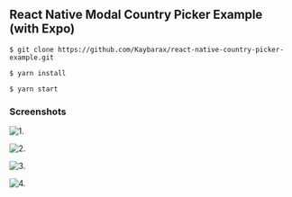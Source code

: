 ## React Native Modal Country Picker Example (with Expo)


`$ git clone https://github.com/Kaybarax/react-native-country-picker-example.git`

`$ yarn install`

`$ yarn start`

### Screenshots

![1.](assets/screenshot-1.png)

![2.](assets/screenshot-2.png)

![3.](assets/screenshot-3.png)

![4.](assets/screenshot-4.png) 


